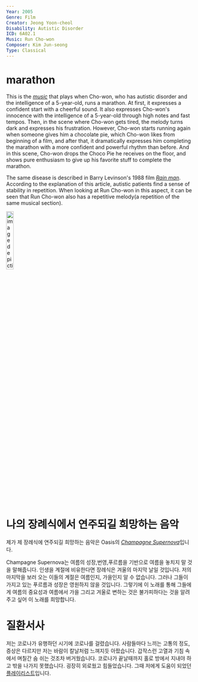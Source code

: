 ```yaml
---
Year: 2005
Genre: Film
Creator: Jeong Yoon-cheol
Disability: Autistic Disorder
ICD: 6A02.1
Music: Run Cho-won
Composer: Kim Jun-seong
Type: Classical
---
```


# marathon

This is the [*music*](https://www.youtube.com/watch?v=6nM9hL95LzA) that plays when Cho-won, who has autistic disorder and the intelligence of a 5-year-old, runs a marathon. At first, it expresses a confident start with a cheerful sound. It also expresses Cho-won's innocence with the intelligence of a 5-year-old through high notes and fast tempos. Then, in the scene where Cho-won gets tired, the melody turns dark and expresses his frustration. However, Cho-won starts running again when someone gives him a chocolate pie, which Cho-won likes from beginning of a film, and after that, it dramatically expresses him completing the marathon with a more confident and powerful rhythm than before. And in this scene, Cho-won drops the Choco Pie he receives on the floor, and shows pure enthusiasm to give up his favorite stuff to complete the marathon.

The same disease is described in Barry Levinson's 1988 film [*Rain man*](ahn_ire.md). According to the explanation of this article, autistic patients find a sense of stability in repetition. When looking at Run Cho-won in this aspect, it can be seen that Run Cho-won also has a repetitive melody(a repetition of the same musical section).

<img src="./oh_juhyung_img.png" alt="image depicting Autistic Disorder" style="width:20%;" />

# 나의 장례식에서 연주되길 희망하는 음악

제가 제 장례식에 연주되길 희망하는 음악은 Oasis의 [*Champagne Supernova*](https://www.youtube.com/watch?v=MlZOFIRC9HA)입니다.

Champagne Supernova는 여름의 성장,번영,푸르름을 기반으로 여름을 놓치지 말 것을 말해줍니다. 인생을 계절에 비유한다면 장례식은 겨울의 마지막 날일 것입니다. 저의 마지막을 보러 오는 이들의 계절은 여름인지, 가을인지 알 수 없습니다. 그러나 그들이 가지고 있는 푸르름과 성장은 영원하지 않을 것입니다. 그렇기에 이 노래를 통해 그들에게 여름의 중요성과 여름에서 가을 그리고 겨울로 변하는 것은 불가피하다는 것을 알려주고 싶어 이 노래를 희망합니다.

# 질환서사

저는 코로나가 유행하던 시기에 코로나를 걸렸습니다. 사람들마다 느끼는 고통의 정도, 증상은 다르지만 저는 바람이 칼날처럼 느껴지듯 아팠습니다. 갑작스런 고열과 기침 속에서 며칠간 숨 쉬는 것조차 버거웠습니다. 코로나가 끝날때까지 홀로 방에서 지내야 하고 밖을 나가지 못했습니다. 굉장히 외로웠고 힘들었습니다. 그때 저에게 도움이 되었던 [플레이리스트](https://www.youtube.com/watch?v=GOtF5_Ow0_Y&list=PLxlOjgMCuuYtGP20mNcjudWrnDfaZDYUg)입니다.
